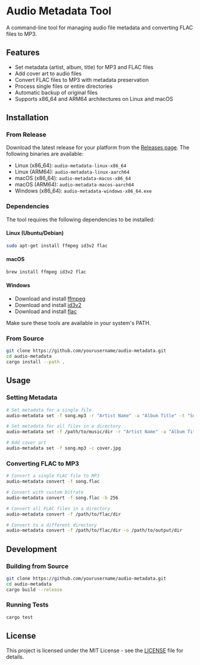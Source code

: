 # Audio Metadata Tool

A command-line tool for managing audio file metadata and converting FLAC files to MP3.

## Features

- Set metadata (artist, album, title) for MP3 and FLAC files
- Add cover art to audio files
- Convert FLAC files to MP3 with metadata preservation
- Process single files or entire directories
- Automatic backup of original files
- Supports x86_64 and ARM64 architectures on Linux and macOS

## Installation

### From Release

Download the latest release for your platform from the [Releases page](https://github.com/yourusername/audio-metadata/releases). The following binaries are available:

- Linux (x86_64): `audio-metadata-linux-x86_64`
- Linux (ARM64): `audio-metadata-linux-aarch64`
- macOS (x86_64): `audio-metadata-macos-x86_64`
- macOS (ARM64): `audio-metadata-macos-aarch64`
- Windows (x86_64): `audio-metadata-windows-x86_64.exe`

### Dependencies

The tool requires the following dependencies to be installed:

#### Linux (Ubuntu/Debian)
```bash
sudo apt-get install ffmpeg id3v2 flac
```

#### macOS
```bash
brew install ffmpeg id3v2 flac
```

#### Windows
- Download and install [ffmpeg](https://ffmpeg.org/download.html)
- Download and install [id3v2](https://id3v2.sourceforge.net/)
- Download and install [flac](https://xiph.org/flac/download.html)

Make sure these tools are available in your system's PATH.

### From Source

```bash
git clone https://github.com/yourusername/audio-metadata.git
cd audio-metadata
cargo install --path .
```

## Usage

### Setting Metadata

```bash
# Set metadata for a single file
audio-metadata set -f song.mp3 -r "Artist Name" -a "Album Title" -t "Song Title"

# Set metadata for all files in a directory
audio-metadata set -f /path/to/music/dir -r "Artist Name" -a "Album Title"

# Add cover art
audio-metadata set -f song.mp3 -c cover.jpg
```

### Converting FLAC to MP3

```bash
# Convert a single FLAC file to MP3
audio-metadata convert -f song.flac

# Convert with custom bitrate
audio-metadata convert -f song.flac -b 256

# Convert all FLAC files in a directory
audio-metadata convert -f /path/to/flac/dir

# Convert to a different directory
audio-metadata convert -f /path/to/flac/dir -o /path/to/output/dir
```

## Development

### Building from Source

```bash
git clone https://github.com/yourusername/audio-metadata.git
cd audio-metadata
cargo build --release
```

### Running Tests

```bash
cargo test
```

## License

This project is licensed under the MIT License - see the [LICENSE](LICENSE) file for details.